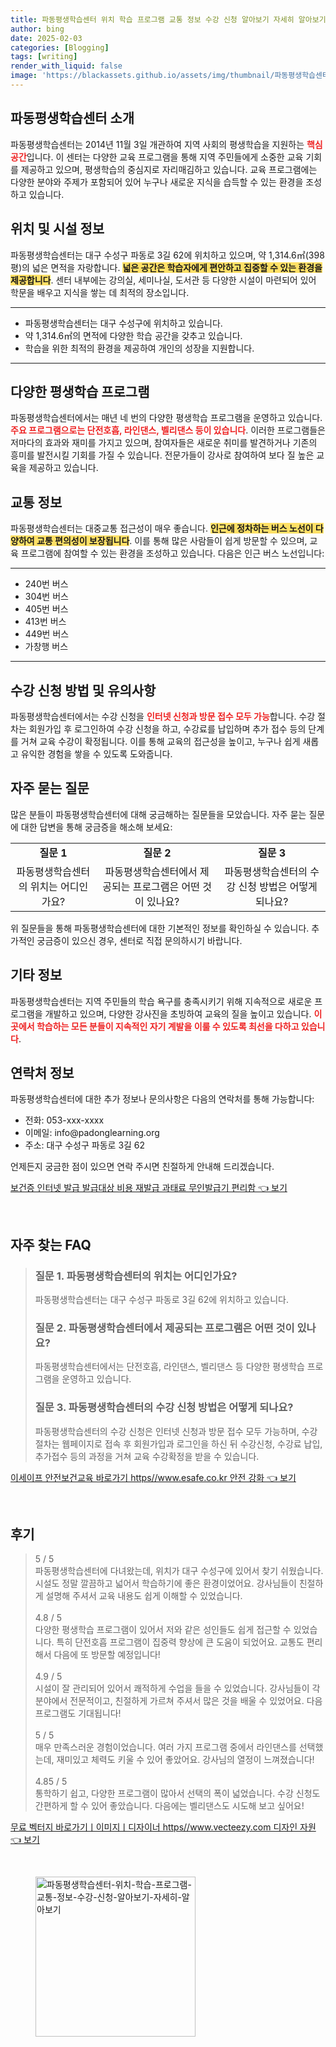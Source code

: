 ```yaml
---
title: 파동평생학습센터 위치 학습 프로그램 교통 정보 수강 신청 알아보기 자세히 알아보기
author: bing
date: 2025-02-03
categories: [Blogging]
tags: [writing]
render_with_liquid: false
image: 'https://blackassets.github.io/assets/img/thumbnail/파동평생학습센터-위치-학습-프로그램-교통-정보-수강-신청-알아보기-자세히-알아보기.webp'
---
```



<h2 id='파동평생학습센터소개'>파동평생학습센터 소개</h2>

<p>파동평생학습센터는 2014년 11월 3일 개관하여 지역 사회의 평생학습을 지원하는 <b><span style="color: #ee2323;">핵심 공간</span></b>입니다. 이 센터는 다양한 교육 프로그램을 통해 지역 주민들에게 소중한 교육 기회를 제공하고 있으며, 평생학습의 중심지로 자리매김하고 있습니다. 교육 프로그램에는 다양한 분야와 주제가 포함되어 있어 누구나 새로운 지식을 습득할 수 있는 환경을 조성하고 있습니다.</p>

<h2 id='위치및시설정보'>위치 및 시설 정보</h2>

<p>파동평생학습센터는 대구 수성구 파동로 3길 62에 위치하고 있으며, 약 1,314.6㎡(398평)의 넓은 면적을 자랑합니다. <b><span style="background-color: #ffe066;">넓은 공간은 학습자에게 편안하고 집중할 수 있는 환경을 제공합니다</span></b>. 센터 내부에는 강의실, 세미나실, 도서관 등 다양한 시설이 마련되어 있어 학문을 배우고 지식을 쌓는 데 최적의 장소입니다.</p>

<hr />

<ul>
    <li>파동평생학습센터는 대구 수성구에 위치하고 있습니다.</li>
    <li>약 1,314.6㎡의 면적에 다양한 학습 공간을 갖추고 있습니다.</li>
    <li>학습을 위한 최적의 환경을 제공하여 개인의 성장을 지원합니다.</li>
</ul>

<hr />

<h2 id='다양한평생학습프로그램'>다양한 평생학습 프로그램</h2>

<p>파동평생학습센터에서는 매년 네 번의 다양한 평생학습 프로그램을 운영하고 있습니다. <b><span style="color: #ee2323;">주요 프로그램으로는 단전호흡, 라인댄스, 벨리댄스 등이 있습니다</span></b>. 이러한 프로그램들은 저마다의 효과와 재미를 가지고 있으며, 참여자들은 새로운 취미를 발견하거나 기존의 흥미를 발전시킬 기회를 가질 수 있습니다. 전문가들이 강사로 참여하여 보다 질 높은 교육을 제공하고 있습니다.</p>

<h2 id='교통정보'>교통 정보</h2>

<p>파동평생학습센터는 대중교통 접근성이 매우 좋습니다. <b><span style="background-color: #ffe066;">인근에 정차하는 버스 노선이 다양하여 교통 편의성이 보장됩니다</span></b>. 이를 통해 많은 사람들이 쉽게 방문할 수 있으며, 교육 프로그램에 참여할 수 있는 환경을 조성하고 있습니다. 다음은 인근 버스 노선입니다:</p>

<hr />

<ul>
    <li>240번 버스</li>
    <li>304번 버스</li>
    <li>405번 버스</li>
    <li>413번 버스</li>
    <li>449번 버스</li>
    <li>가창행 버스</li>
</ul>

<hr />

<h2 id='수강신청방법및유의사항'>수강 신청 방법 및 유의사항</h2>

<p>파동평생학습센터에서는 수강 신청을 <b><span style="color: #ee2323;">인터넷 신청과 방문 접수 모두 가능</span></b>합니다. 수강 절차는 회원가입 후 로그인하여 수강 신청을 하고, 수강료를 납입하며 추가 접수 등의 단계를 거쳐 교육 수강이 확정됩니다. 이를 통해 교육의 접근성을 높이고, 누구나 쉽게 새롭고 유익한 경험을 쌓을 수 있도록 도와줍니다.</p>

<h2 id='자주묻는질문'>자주 묻는 질문</h2>

<p>많은 분들이 파동평생학습센터에 대해 궁금해하는 질문들을 모았습니다. 자주 묻는 질문에 대한 답변을 통해 궁금증을 해소해 보세요:</p>

<table>
    <tr>
        <td style="text-align: center; height: 17px;"><b>질문 1</b></td>
        <td style="text-align: center; height: 17px;"><b>질문 2</b></td>
        <td style="text-align: center; height: 17px;"><b>질문 3</b></td>
    </tr>
    <tr>
        <td style="text-align: center; height: 17px;">파동평생학습센터의 위치는 어디인가요?</td>
        <td style="text-align: center; height: 17px;">파동평생학습센터에서 제공되는 프로그램은 어떤 것이 있나요?</td>
        <td style="text-align: center; height: 17px;">파동평생학습센터의 수강 신청 방법은 어떻게 되나요?</td>
    </tr>
</table>

<p>위 질문들을 통해 파동평생학습센터에 대한 기본적인 정보를 확인하실 수 있습니다. 추가적인 궁금증이 있으신 경우, 센터로 직접 문의하시기 바랍니다.</p>

<h2 id='기타정보'>기타 정보</h2>

<p>파동평생학습센터는 지역 주민들의 학습 욕구를 충족시키기 위해 지속적으로 새로운 프로그램을 개발하고 있으며, 다양한 강사진을 초빙하여 교육의 질을 높이고 있습니다. <b><span style="color: #ee2323;">이곳에서 학습하는 모든 분들이 지속적인 자기 계발을 이룰 수 있도록 최선을 다하고 있습니다</span></b>.</p>

<h2 id='연락처정보'>연락처 정보</h2>

<p>파동평생학습센터에 대한 추가 정보나 문의사항은 다음의 연락처를 통해 가능합니다:</p>

<ul>
    <li>전화: 053-xxx-xxxx</li>
    <li>이메일: info@padonglearning.org</li>
    <li>주소: 대구 수성구 파동로 3길 62</li>
</ul>

<p>언제든지 궁금한 점이 있으면 연락 주시면 친절하게 안내해 드리겠습니다.</p>


<p><a class="click-button" title="보건증 인터넷 발급 발급대상 비용 재발급 과태료 무인발급기 편리함" href="https://blackassets.github.io/posts/%EB%B3%B4%EA%B1%B4%EC%A6%9D-%EC%9D%B8%ED%84%B0%EB%84%B7-%EB%B0%9C%EA%B8%89-%EB%B0%9C%EA%B8%89%EB%8C%80%EC%83%81-%EB%B9%84%EC%9A%A9-%EC%9E%AC%EB%B0%9C%EA%B8%89-%EA%B3%BC%ED%83%9C%EB%A3%8C-%EB%AC%B4%EC%9D%B8%EB%B0%9C%EA%B8%89%EA%B8%B0-%ED%8E%B8%EB%A6%AC%ED%95%A8/" rel="dofollow">보건증 인터넷 발급 발급대상 비용 재발급 과태료 무인발급기 편리함 👈 보기</a></p><br>
<h2 id='자주_찾는_FAQ'>자주 찾는 FAQ</h2>
<div itemscope="" itemtype="https://schema.org/FAQPage">
<blockquote>
<div itemscope="" itemprop="mainEntity" itemtype="https://schema.org/Question">
<h3 itemprop="name">질문 1. 파동평생학습센터의 위치는 어디인가요?</h3>
<div itemscope="" itemprop="acceptedAnswer" itemtype="https://schema.org/Answer">
<span itemprop="text">
<p>파동평생학습센터는 대구 수성구 파동로 3길 62에 위치하고 있습니다.</p>
</span>
</div>
</div>
<div itemscope="" itemprop="mainEntity" itemtype="https://schema.org/Question">
<h3 itemprop="name">질문 2. 파동평생학습센터에서 제공되는 프로그램은 어떤 것이 있나요?</h3>
<div itemscope="" itemprop="acceptedAnswer" itemtype="https://schema.org/Answer">
<span itemprop="text">
<p>파동평생학습센터에서는 단전호흡, 라인댄스, 벨리댄스 등 다양한 평생학습 프로그램을 운영하고 있습니다.</p>
</span>
</div>
</div>
<div itemscope="" itemprop="mainEntity" itemtype="https://schema.org/Question">
<h3 itemprop="name">질문 3. 파동평생학습센터의 수강 신청 방법은 어떻게 되나요?</h3>
<div itemscope="" itemprop="acceptedAnswer" itemtype="https://schema.org/Answer">
<span itemprop="text">
<p>파동평생학습센터의 수강 신청은 인터넷 신청과 방문 접수 모두 가능하며, 수강절차는 웹페이지로 접속 후 회원가입과 로그인을 하신 뒤 수강신청, 수강료 납입, 추가접수 등의 과정을 거쳐 교육 수강확정을 받을 수 있습니다.</p>
</span>
</div>
</div>
</blockquote>
</div>
<p><a class="click-button" title="이세이프 안전보건교육 바로가기 https//www.esafe.co.kr 안전 강화" href="https://blackassets.github.io/posts/%EC%9D%B4%EC%84%B8%EC%9D%B4%ED%94%84-%EC%95%88%EC%A0%84%EB%B3%B4%EA%B1%B4%EA%B5%90%EC%9C%A1-%EB%B0%94%EB%A1%9C%EA%B0%80%EA%B8%B0-httpswww.esafe.co.kr-%EC%95%88%EC%A0%84-%EA%B0%95%ED%99%94/" rel="dofollow">이세이프 안전보건교육 바로가기 https//www.esafe.co.kr 안전 강화 👈 보기</a></p><br>
<h2 id='후기'>후기</h2>
<div itemscope itemtype="https://schema.org/Product">
  <blockquote>
  <div itemprop="review" itemscope itemtype="https://schema.org/Review">
      <div itemprop="reviewRating" itemscope itemtype="https://schema.org/Rating"> <span itemprop="ratingValue">5</span> / <span itemprop="bestRating">5</span> </div>
      <span itemprop="reviewBody">파동평생학습센터에 다녀왔는데, 위치가 대구 수성구에 있어서 찾기 쉬웠습니다. 시설도 정말 깔끔하고 넓어서 학습하기에 좋은 환경이었어요. 강사님들이 친절하게 설명해 주셔서 교육 내용도 쉽게 이해할 수 있었습니다.</span>
  </div>
  <br>
  <div itemprop="review" itemscope itemtype="https://schema.org/Review">
      <div itemprop="reviewRating" itemscope itemtype="https://schema.org/Rating"> <span itemprop="ratingValue">4.8</span> / <span itemprop="bestRating">5</span> </div>
      <span itemprop="reviewBody">다양한 평생학습 프로그램이 있어서 저와 같은 성인들도 쉽게 접근할 수 있었습니다. 특히 단전호흡 프로그램이 집중력 향상에 큰 도움이 되었어요. 교통도 편리해서 다음에 또 방문할 예정입니다!</span>
  </div>
  <br>
  <div itemprop="review" itemscope itemtype="https://schema.org/Review">
      <div itemprop="reviewRating" itemscope itemtype="https://schema.org/Rating"> <span itemprop="ratingValue">4.9</span> / <span itemprop="bestRating">5</span> </div>
      <span itemprop="reviewBody">시설이 잘 관리되어 있어서 쾌적하게 수업을 들을 수 있었습니다. 강사님들이 각 분야에서 전문적이고, 친절하게 가르쳐 주셔서 많은 것을 배울 수 있었어요. 다음 프로그램도 기대됩니다!</span>
  </div>
  <br>
  <div itemprop="review" itemscope itemtype="https://schema.org/Review">
      <div itemprop="reviewRating" itemscope itemtype="https://schema.org/Rating"> <span itemprop="ratingValue">5</span> / <span itemprop="bestRating">5</span> </div>
      <span itemprop="reviewBody">매우 만족스러운 경험이었습니다. 여러 가지 프로그램 중에서 라인댄스를 선택했는데, 재미있고 체력도 키울 수 있어 좋았어요. 강사님의 열정이 느껴졌습니다!</span>
  </div>
  <br>
  <div itemprop="review" itemscope itemtype="https://schema.org/Review">
      <div itemprop="reviewRating" itemscope itemtype="https://schema.org/Rating"> <span itemprop="ratingValue">4.85</span> / <span itemprop="bestRating">5</span> </div>
      <span itemprop="reviewBody">통학하기 쉽고, 다양한 프로그램이 많아서 선택의 폭이 넓었습니다. 수강 신청도 간편하게 할 수 있어 좋았습니다. 다음에는 벨리댄스도 시도해 보고 싶어요!</span>
  </div>
  </blockquote>
</div>
<p><a class="click-button" title="무료 벡터지 바로가기ㅣ이미지ㅣ디자이너 https//www.vecteezy.com 디자인 자원" href="https://blackassets.github.io/posts/%EB%AC%B4%EB%A3%8C-%EB%B2%A1%ED%84%B0%EC%A7%80-%EB%B0%94%EB%A1%9C%EA%B0%80%EA%B8%B0%E3%85%A3%EC%9D%B4%EB%AF%B8%EC%A7%80%E3%85%A3%EB%94%94%EC%9E%90%EC%9D%B4%EB%84%88-httpswww.vecteezy.com-%EB%94%94%EC%9E%90%EC%9D%B8-%EC%9E%90%EC%9B%90/" rel="dofollow">무료 벡터지 바로가기ㅣ이미지ㅣ디자이너 https//www.vecteezy.com 디자인 자원 👈 보기</a></p><br>
<figure class="image"><img src="https://blackassets.github.io/assets/img/thumbnail/파동평생학습센터-위치-학습-프로그램-교통-정보-수강-신청-알아보기-자세히-알아보기.webp" alt="파동평생학습센터-위치-학습-프로그램-교통-정보-수강-신청-알아보기-자세히-알아보기" width="256" height="256"></figure>